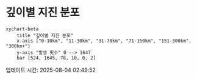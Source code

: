 # 깊이별 지진 분포

```mermaid
xychart-beta
    title "깊이별 지진 분포"
    x-axis ["0-10km", "11-30km", "31-70km", "71-150km", "151-300km", "300km+"]
    y-axis "발생 횟수" 0 --> 1647
    bar [524, 1645, 78, 10, 0, 2]
```

업데이트 시간: 2025-08-04 02:49:52
